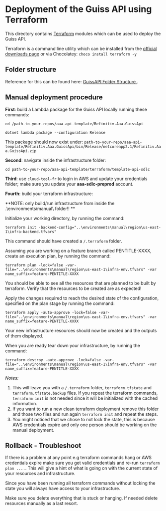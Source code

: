 # Deployment of the Guiss API using Terraform

This directory contains [Terraform](https://www.terraform.io) modules which can be used to deploy the Guiss API.

Terraform is a command line utility which can be installed from the [official downloads page](https://www.terraform.io/downloads.html)
or via Chocolatey: `choco install terraform -y`

## Folder structure

Reference for this can be found here:
[GuissAPI Folder Structure ](https://confluence.refinitiv.com/display/PCS/Walk-through+in+Terraform+Deployment+for+the+AAA+-+API+projects).


## Manual deployment procedure

**First**: build a Lambda package for the Guiss API locally running these commands:

```
cd /path-to-your-repos/aaa-api-template/Refinitiv.Aaa.GuissApi
```

```
dotnet lambda package --configuration Release
```

This package should now exist under: `path-to-your-repo/aaa-api-template/Refinitiv.Aaa.GuissApi/bin/Release/netcoreapp2.1/Refinitiv.Aaa.GuissApi.zip`


**Second**: navigate inside the infrastructure folder:

```
cd path-to-your-repo/aaa-api-template/terraform/template-api-sdlc
```

**Third**: use `cloud-tool-fr` to login in AWS and update your credentials folder; make sure you update your **aaa-sdlc-preprod** account.


**Fourth**: build your terraform infrastructure:

**NOTE: only build/run infrastructure from inside the .\environments\manual\ folder!! **

Initialize your working directory, by running the command: 

```
terraform init -backend-config="..\environments\manual\region\us-east-1\infra-backend.tfvars"
```

This command should have created a `/.terraform` folder.

Assuming you are working on a feature branch called PENTITLE-XXXX, create an execution plan, by running the command:

```
terraform plan -lock=false -var-file="..\environments\manual\region\us-east-1\infra-env.tfvars" -var name_suffix=feature-PENTITLE-XXXX
```

You should be able to see all the resources that are planned to be built by terraform. Verify that the resources to be created are as expected!

Apply the changes required to reach the desired state of the configuration, specified on the plan stage by running the command:

```
terraform apply -auto-approve -lock=false -var-file="..\environments\manual\region\us-east-1\infra-env.tfvars" -var name_suffix=feature-PENTITLE-XXXX
```

Your new infrastructure resources should now be created and the outputs of them displayed.

When you are ready tear down your infrastructure, by running the command:

```
terraform destroy -auto-approve -lock=false -var-file="..\environments\manual\region\us-east-1\infra-env.tfvars" -var name_suffix=feature-PENTITLE-XXXX
```

*Notes:* 

1. This will leave you with a `/.terraform` folder, `terraform.tfstate` and `terraform.tfstate.backup` files. If you repeat the terraform commands, `terraform init` is not needed since it will be initialized with the cached information.
2. If you want to run a new clean terraform deployment remove this folder and those two files and run again `terraform init` and repeat the steps.
3. You might noticed that we chose to not lock the state, this is because AWS credentials expire and only one person should be working on the manual deployment.



## Rollback - Troubleshoot 

If there is a problem at any point e.g terraform commands hang or AWS credentials expire make sure you get valid credentials and re-run `terraform plan ....`. This will give a hint of what is going on with the current state of your resources and infrastructure. 

Since you have been running all terraform commands without locking the state you will always have access to your infrastructure.

Make sure you delete everything that is stuck or hanging. If needed delete resources manually as a last resort. 

